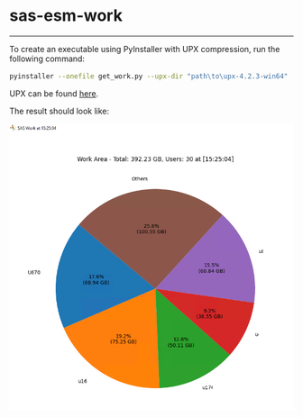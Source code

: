 # sas-esm-work
---

To create an executable using PyInstaller with UPX compression, run the following command:

```bash
pyinstaller --onefile get_work.py --upx-dir "path\to\upx-4.2.3-win64"
```

UPX can be found [here](https://github.com/upx/upx/releases/download/v4.2.3/upx-4.2.3-win64.zip).

The result should look like:

![SAS Work Pie Chart](https://raw.githubusercontent.com/robertocosta-sas/sas-esm-work/main/sas_work_usage.png "SAS Work Pie Chart")

